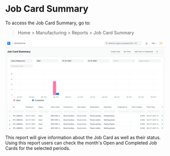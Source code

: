 
# Job Card Summary



To access the Job Card Summary, go to:


> Home > Manufacturing > Reports > Job Card Summary


![Task](/files/job-card-summary.png)


This report will give information about the Job Card as well as their status. Using this report users can check the month's Open and Completed Job Cards for the selected periods.




